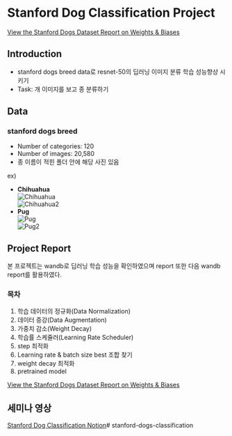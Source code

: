 # Stanford Dog Classification Project
[View the Stanford Dogs Dataset Report on Weights & Biases](https://wandb.ai/letgoofthepizza/Stanford%20Dogs%20Dataset/reports/Stanford-dogs-breed---Vmlldzo1MzA2MzQw)
## Introduction
- stanford dogs breed data로 resnet-50의 딥러닝 이미지 분류 학습 성능향상 시키기 
- Task: 개 이미지를 보고 종 분류하기

## Data
### stanford dogs breed 
- Number of categories: 120
- Number of images: 20,580
- 종 이름이 적힌 폴더 안에 해당 사진 있음

ex)
- **Chihuahua** <br>
![Chihuahua](https://storage.googleapis.com/wandb-production.appspot.com/letgoofthepizza/images/projects/38075316/a64d3cfb.png?Expires=1703864459&GoogleAccessId=gorilla-files-url-signer-man%40wandb-production.iam.gserviceaccount.com&Signature=MEo7qP%2BwJ5RN9GKIIHrhrOSlMkmQEYD0Lg1%2B5gjXZICu2rnOGNBSL%2BwsZShNfqcc3zuJkdb%2F7RaBD5UH4cVHK9ztbJCmyQpo7PYefqKosUutNIBGsXiymbvTlrAv5rK64VotAGfwXg2YPKhov%2BLxH5ODBPIM1fhgc%2FEY8DYbn2fjd9T6utLZRLxEukMlJT3NEojPWNCt41DhEmPvzwgiDJEbW8%2B2l7CVNqHb%2BRu7YFoDax4u1Zx76XcUnWAwWSOasRpWjSkzHgYY4q4emzd4Kq1gbOimft4i0Owz2IbeSpNg7NW79t1jwEzd3Oh2BGTTSGiFXdBYhGv%2BOKn%2FRyQsXQ%3D%3D) <br>
![Chihuahua2](https://storage.googleapis.com/wandb-production.appspot.com/letgoofthepizza/images/projects/38075316/39c44d33.png?Expires=1703864491&GoogleAccessId=gorilla-files-url-signer-man%40wandb-production.iam.gserviceaccount.com&Signature=LnnTeiY1gCpQljpoB6r63ZCs1DpC%2BkazuWoKhNN5dVZsfnYLsVjeuprWbIlcKp7UNXwG8MXLSNcl5REVOXDs%2BcLWOjNsL59zAfTL02vIaeaEP1V1%2B1eqJVOcNKNYZZdSNr%2F8wMEKgJGMdwBE1JAZSbK2HCZJocy3Tk8BaDdwXMu85VJPUK2YolOmWXxFbiK5kgrRZgLn%2FJFAKjZLGkeVnNZ%2B6a4lkTQtjlpL8hWgUPODddywI1OUatWdq2LIG9%2B58X3JSuB1yBsO8BJcxhpi2iFLJOzHLXwjJt66Yf%2BJNvzLn5dGhF3Sc4InU3TsHk40DW42wdXB%2FQK%2F%2FjnHez2quw%3D%3D)
- **Pug** <br>
![Pug](https://storage.googleapis.com/wandb-production.appspot.com/letgoofthepizza/images/projects/38075316/9b4f5079.png?Expires=1703864776&GoogleAccessId=gorilla-files-url-signer-man%40wandb-production.iam.gserviceaccount.com&Signature=STi2Xtp7x1Sua32RGlpKWNScFdJAbc2Re4JGTM%2FZc4XQ62z7U1piAK6IVIFWWHzlnV09YYe6cPZSIQocqFZAx9Zy8jO%2BNv2%2BeX56BuHQNSA3LaOF1o%2FgPWz1r1jwtmJXj%2BXlsiWdFUyTZCBZxCyZkQq0ewJBp5LyxFWdnj4ricidBigXbPdWcQyepTFz0EZaru%2BLaDR4s0lqbaktj1qw9e3n0ACEEH8Bc0GKlhQQf4%2FctQgNYvmO3dL8AyE46L4O3CpiV0ltNAyZ%2FoSSTKsIUpyHHyIElULjnvD8zltJu7E94J32%2FHBx3FSsY1pmVmW%2FBSfJ2dB86f6q%2BqYzU5D92Q%3D%3D) <br>
![Pug2](https://storage.googleapis.com/wandb-production.appspot.com/letgoofthepizza/images/projects/38075316/e30461b3.png?Expires=1703864803&GoogleAccessId=gorilla-files-url-signer-man%40wandb-production.iam.gserviceaccount.com&Signature=f56XI9HLLI%2BBzrX5S3DDEx4lA6rUFCpfZ2RXGJGiVvL0e9DcAz2dFLR0jn9PD4wyRJm%2B6AwcygaVdOEFM3DseobpCEqpnaAbG4I3MvsljDGakjs0e9mv56tuMfD1M3D4bYql7APKkMrX3ya6o9HS5pKpyHoacyoWD80kQY76DVVQrKOvtz%2F1v4DmLAh1FZ2Cg3lSrm0aImZ8LvrnRKIfzltItuwsEqhSXBNljBEws8NoUrQBgvKwYeHQPtSMtCXodkq1vwFZ%2FBgds4WVI0XgQ5bDEUwcTXGKSUCxa2nVxRL6cFe%2FNLNpCOhq%2FpqJWf3Im3p5KFEVMAZVPkrYLevf%2BA%3D%3D)


## Project Report
본 프로젝트는 wandb로 딥러닝 학습 성능을 확인하였으며 report 또한 다음 wandb report를 활용하였다.
### 목차
1. 학습 데이터의 정규화(Data Normalization)
2. 데이터 증강(Data Augmentation)
3. 가중치 감소(Weight Decay)
4. 학습률 스케쥴러(Learning Rate Scheduler) <br>
5. step 최적화 
6. Learning rate & batch size best 조합 찾기<br>
7. weight decay 최적화
8. pretrained model

[View the Stanford Dogs Dataset Report on Weights & Biases](https://wandb.ai/letgoofthepizza/Stanford%20Dogs%20Dataset/reports/Stanford-dogs-breed---Vmlldzo1MzA2MzQw)

## 세미나 영상 
[Stanford Dog Classification Notion](https://pepper-origami-952.notion.site/Stanford-Dog-Classification-6fcd4c626abe4df79b8bc5e7785d8a2d?pvs=4)# stanford-dogs-classification
